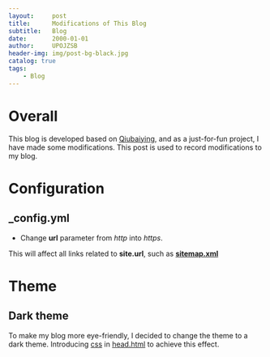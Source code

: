 ```yaml
---
layout:     post
title:      Modifications of This Blog
subtitle:   Blog
date:       2000-01-01
author:     UPOJZSB
header-img: img/post-bg-black.jpg
catalog: true
tags:
    - Blog
---
```


# Overall

This blog is developed based on [Qiubaiying](https://github.com/qiubaiying/qiubaiying.github.io), and as a just-for-fun project, I have made some modifications. This post is used to record  modifications to my blog.

# Configuration

## _config.yml

- Change **url** parameter from *http* into *https*.

 This will affect all links related to **site.url**, such as **[sitemap.xml](https://upojzsb.github.io/sitemap.xml)**

# Theme

## Dark theme

To make my blog more eye-friendly, I decided to change the theme to a dark theme. Introducing [css](https://github.com/upojzsb/upojzsb.github.io/commit/794f389fdc859d4674b4a58103c81971189f97ca) in [head.html](https://github.com/upojzsb/upojzsb.github.io/commit/a5b1edbace7fba25dcddc0a12e12ff9c4c035ddd) to achieve this effect.
